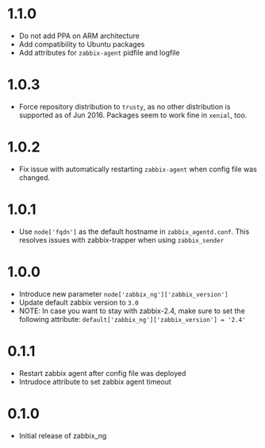 # 1.1.0

- Do not add PPA on ARM architecture
- Add compatibility to Ubuntu packages
- Add attributes for `zabbix-agent` pidfile and logfile

# 1.0.3

- Force repository distribution to `trusty`, as no other distribution is supported as of Jun 2016.
  Packages seem to work fine in `xenial`, too.

# 1.0.2

- Fix issue with automatically restarting `zabbix-agent` when config file was changed.

# 1.0.1

- Use `node['fqdn']` as the default hostname in `zabbix_agentd.conf`. This resolves issues with zabbix-trapper when using `zabbix_sender`

# 1.0.0

- Introduce new parameter `node['zabbix_ng']['zabbix_version']`
- Update default zabbix version to `3.0`
- NOTE: In case you want to stay with zabbix-2.4, make sure to set the following attribute:
  `default['zabbix_ng']['zabbix_version'] = '2.4'`

# 0.1.1

- Restart zabbix agent after config file was deployed
- Intrudoce attribute to set zabbix agent timeout


# 0.1.0

- Initial release of zabbix\_ng
